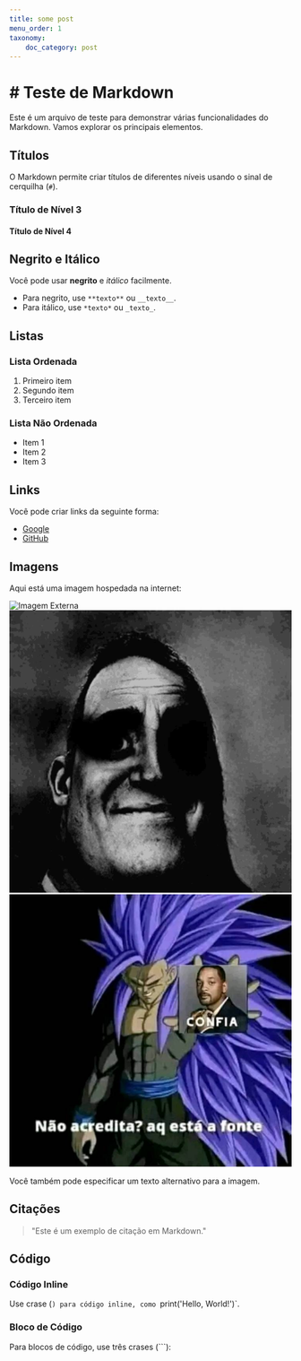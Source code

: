 ```yaml
---
title: some post
menu_order: 1
taxonomy:
    doc_category: post
---
```


# # Teste de Markdown

Este é um arquivo de teste para demonstrar várias funcionalidades do Markdown. Vamos explorar os principais elementos.

## Títulos

O Markdown permite criar títulos de diferentes níveis usando o sinal de cerquilha (`#`).

### Título de Nível 3
#### Título de Nível 4

## Negrito e Itálico

Você pode usar **negrito** e *itálico* facilmente.

- Para negrito, use `**texto**` ou `__texto__`.
- Para itálico, use `*texto*` ou `_texto_`.

## Listas

### Lista Ordenada

1. Primeiro item
2. Segundo item
3. Terceiro item

### Lista Não Ordenada

- Item 1
- Item 2
- Item 3

## Links

Você pode criar links da seguinte forma:

- [Google](https://www.google.com)
- [GitHub](https://github.com)

## Imagens

Aqui está uma imagem hospedada na internet:

![Imagem Externa](https://media.tenor.com/pFKXm8b0drQAAAAM/rodrigo-faro-gugu.gif)
![Imagem INTERNA](/_images/byuntear-incrives-meme.gif)
![Imagem INTERNA 2](/_images/confia.png)

Você também pode especificar um texto alternativo para a imagem.

## Citações

> "Este é um exemplo de citação em Markdown."

## Código

### Código Inline

Use crase (`) para código inline, como `print('Hello, World!')`.

### Bloco de Código

Para blocos de código, use três crases (\`\`\`):

